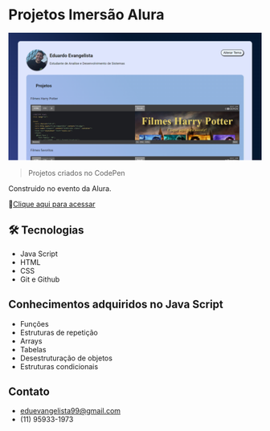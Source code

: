 # Projetos Imersão Alura

![preview](./assets/previeww.png)

> Projetos criados no CodePen

Construido no evento da Alura.

🔗[Clique aqui para acessar]()



## 🛠 Tecnologias   

- Java Script
- HTML
- CSS
- Git e Github

## Conhecimentos adquiridos no Java Script

- Funções
- Estruturas de repetição
- Arrays
- Tabelas
- Desestruturação de objetos
- Estruturas condicionais




## Contato
- eduevangelista99@gmail.com
- (11) 95933-1973

